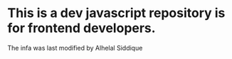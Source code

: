 # This is a dev javascript repository is for frontend developers. 
The infa was last modified by Alhelal Siddique